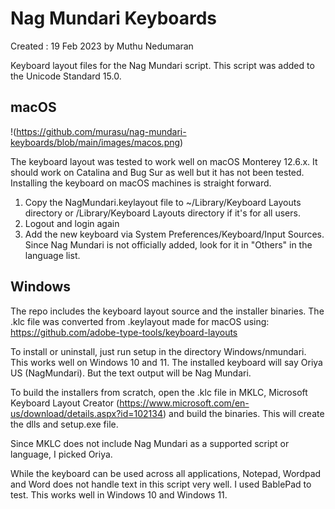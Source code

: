 # Nag Mundari Keyboards

Created : 19 Feb 2023 by Muthu Nedumaran

Keyboard layout files for the Nag Mundari script. This script was added to the Unicode Standard 15.0.

## macOS

!(https://github.com/murasu/nag-mundari-keyboards/blob/main/images/macos.png)

The keyboard layout was tested to work well on macOS Monterey 12.6.x. It should work on Catalina and Bug Sur as well but it has not been tested. Installing the keyboard on macOS machines is straight forward.

1. Copy the NagMundari.keylayout file to ~/Library/Keyboard Layouts directory or /Library/Keyboard Layouts directory if it's for all users.
2. Logout and login again
3. Add the new keyboard via System Preferences/Keyboard/Input Sources. Since Nag Mundari is not officially added, look for it in "Others" in the language list.

## Windows

The repo includes the keyboard layout source and the installer binaries. The .klc file was converted from .keylayout made for macOS using: https://github.com/adobe-type-tools/keyboard-layouts

To install or uninstall, just run setup in the directory Windows/nmundari. This works well on Windows 10 and 11. The installed keyboard will say Oriya US (NagMundari). But the text output will be Nag Mundari.

To build the installers from scratch, open the .klc file in MKLC, Microsoft Keyboard Layout Creator (https://www.microsoft.com/en-us/download/details.aspx?id=102134) and build the binaries. This will create the dlls and setup.exe file.

Since MKLC does not include Nag Mundari as a supported script or language, I picked Oriya. 

While the keyboard can be used across all applications, Notepad, Wordpad and Word does not handle text in this script very well. I used BablePad to test. This works well in Windows 10 and Windows 11.

